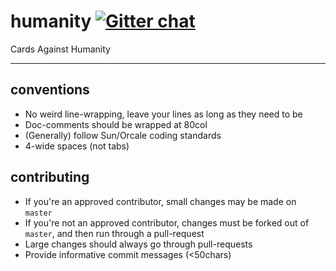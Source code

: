 # humanity [![Gitter chat](https://badges.gitter.im/ttaylorr/humanity.png)](https://gitter.im/ttaylorr/humanity)

Cards Against Humanity

----------------

## conventions

- No weird line-wrapping, leave your lines as long as they need to be
- Doc-comments should be wrapped at 80col
- (Generally) follow Sun/Orcale coding standards
- 4-wide spaces (not tabs)

## contributing

- If you're an approved contributor, small changes may be made on `master`
- If you're not an approved contributor, changes must be forked out of `master`, and then run through a pull-request
- Large changes should always go through pull-requests
- Provide informative commit messages (<50chars)
